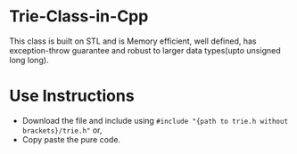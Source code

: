 # Trie-Class-in-Cpp
This class is built on STL and is Memory efficient, well defined, has exception-throw guarantee and robust to larger data types(upto unsigned long long).

# Use Instructions 
* Download the file and include using ```#include "{path to trie.h without brackets}/trie.h"``` or, 
* Copy paste the pure code.
